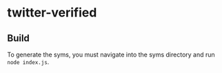 # twitter-verified

## Build

To generate the syms, you must navigate into the syms directory and run `node index.js`.
